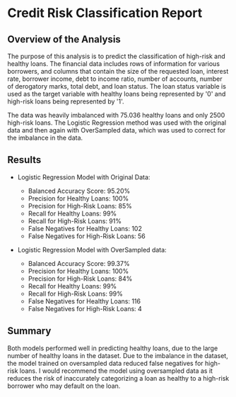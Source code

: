 # Credit Risk Classification Report

## Overview of the Analysis

The purpose of this analysis is to predict the classification of high-risk and healthy loans. The financial data includes rows of information for various borrowers, and columns that contain the size of the requested loan, interest rate, borrower income, debt to income ratio, number of accounts, number of derogatory marks, total debt, and loan status. The loan status variable is used as the target variable with healthy loans being represented by '0' and high-risk loans being represented by '1'. 

The data was heavily imbalanced with 75.036 healthy loans and only 2500 high-risk loans. The Logistic Regression method was used with the original data and then again with OverSampled data, which was used to correct for the imbalance in the data.

## Results

* Logistic Regression Model with Original Data:

  * Balanced Accuracy Score: 95.20%
  * Precision for Healthy Loans: 100%
  * Precision for High-Risk Loans: 85%
  * Recall for Healthy Loans: 99%
  * Recall for High-Risk Loans: 91%
  * False Negatives for Healthy Loans: 102
  * False Negatives for High-Risk Loans: 56
* Logistic Regression Model with OverSampled data:

  * Balanced Accuracy Score: 99.37%
  * Precision for Healthy Loans: 100%
  * Precision for High-Risk Loans: 84%
  * Recall for Healthy Loans: 99%
  * Recall for High-Risk Loans: 99%
  * False Negatives for Healthy Loans: 116
  * False Negatives for High-Risk Loans: 4

## Summary

Both models performed well in predicting healthy loans, due to the large number of healthy loans in the dataset. Due to the imbalance in the dataset, the model trained on oversampled data reduced false negatives for high-risk loans. I would recommend the model using oversampled data as it reduces the risk of inaccurately categorizing a loan as healthy to a high-risk borrower who may default on the loan.
